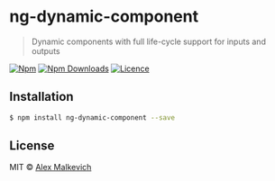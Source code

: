 # ng-dynamic-component

> Dynamic components with full life-cycle support for inputs and outputs

[![Npm](https://img.shields.io/npm/v/ng-dynamic-component.svg?maxAge=2592000)](https://badge.fury.io/js/ng-dynamic-component)
[![Npm Downloads](https://img.shields.io/npm/dt/ng-dynamic-component.svg?maxAge=2592000)](https://www.npmjs.com/package/ng-dynamic-component)
[![Licence](https://img.shields.io/npm/l/ng-dynamic-component.svg?maxAge=2592000)](https://github.com/gund/ng-dynamic-component/blob/master/LICENSE)

## Installation

```bash
$ npm install ng-dynamic-component --save
```

## License

MIT © [Alex Malkevich](malkevich.alex@gmail.com)
